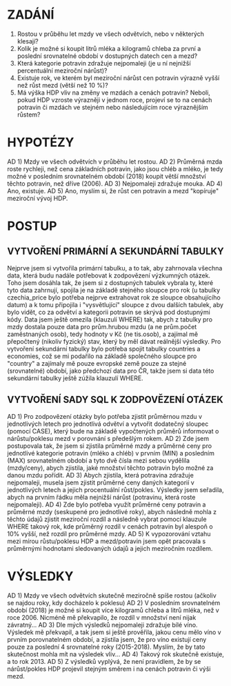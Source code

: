 # ZADÁNÍ

1) Rostou v průběhu let mzdy ve všech odvětvích, nebo v některých klesají?
2) Kolik je možné si koupit litrů mléka a kilogramů chleba za první a poslední srovnatelné období v dostupných datech cen a mezd?
3) Která kategorie potravin zdražuje nejpomaleji (je u ní nejnižší percentuální meziroční nárůst)?
4) Existuje rok, ve kterém byl meziroční nárůst cen potravin výrazně vyšší než růst mezd (větší než 10 %)?
5) Má výška HDP vliv na změny ve mzdách a cenách potravin? Neboli, pokud HDP vzroste výrazněji v jednom roce, projeví se to na cenách potravin či mzdách ve stejném nebo následujícím roce výraznějším růstem?

# HYPOTÉZY

AD 1) Mzdy ve všech odvětvích v průběhu let rostou.
AD 2) Průměrná mzda roste rychleji, než cena základních potravin, jako jsou chléb a mléko, je tedy možné v posledním srovnatelném období (2018) koupit větší množství těchto potravin, než dříve (2006).
AD 3) Nejpomaleji zdražuje mouka.
AD 4) Ano, existuje.
AD 5) Ano, myslím si, že růst cen potravin a mezd "kopíruje" meziroční vývoj HDP.


# POSTUP

## VYTVOŘENÍ PRIMÁRNÍ A SEKUNDÁRNÍ TABULKY
Nejprve jsem si vytvořila primární tabulku, a to tak, aby zahrnovala všechna data, která budu nadále potřebovat k zodpovězení výzkumných otázek. Toho jsem dosáhla tak, že jsem si z dostupných tabulek vybrala ty, které tyto data zahrnují, spojila je na základě stejného sloupce pro rok (u tabulky czechia_price bylo potřeba nejprve extrahovat rok ze sloupce obsahujícího datum) a k tomu připojila i "vysvětlující" sloupce z dvou dalších tabulek, aby bylo vidět, co za odvětví a kategorii potravin se skrývá pod dostupnými kódy. Data jsem ještě omezila (klauzulí WHERE) tak, abych z tabulky pro mzdy dostala pouze data pro prům.hrubou mzdu (a ne prům.počet zaměstnaných osob), tedy hodnoty v Kč (ne tis.osob), a zajímal mě přepočtený (nikoliv fyzický) stav, který by měl dávat reálnější výsledky. 
Pro vytvoření sekundární tabulky bylo potřeba spojit tabulky countries a economies, což se mi podařilo na základě společného sloupce pro "country" a zajímaly mě pouze evropské země  pouze za stejné (srovnatelné) období, jako předchozí data pro ČR, takže jsem si data této sekundární tabulky ještě zúžila klauzulí WHERE.

## VYTVOŘENÍ SADY SQL K ZODPOVĚZENÍ OTÁZEK
AD 1) Pro zodpovězení otázky bylo potřeba zjistit průměrnou mzdu v jednotlivých letech pro jednotlivá odvětví a vytvořit dodatečný sloupec (pomocí CASE), který bude na základě vypočtených průměrů informovat o nárůstu/poklesu mezd v porovnání s předešlým rokem.
AD 2) Zde jsem postupovala tak, že jsem si zjistila průměrné mzdy a průměrné ceny pro jednotlivé kategorie potravin (mléko a chléb) v prvním (MIN) a posledním (MAX) srovnatelném období a tyto dvě čísla mezi sebou vydělila (mzdy/ceny), abych zjistila, jaké množství těchto potravin bylo možné za danou mzdu pořídit.
AD 3) Abych zjistila, která potravina zdražuje nejpomaleji, musela jsem zjistit průměrné ceny daných kategorií v jednotlivých letech a jejich procentuální růst/pokles. Výsledky jsem seřadila, abych na prvním řádku měla nejnižší nárůst (potravinu, která roste nejpomaleji).
AD 4) Zde bylo potřeba využít průměrné ceny potravin a průměrné mzdy (seskupené pro jednotlivé roky), abych následně mohla z těchto údajů zjistit meziroční rozdíl a následně vybrat pomocí klauzule WHERE takový rok, kde průměrný rozdíl v cenách potravin byl alespoň o 10% vyšší, než rozdíl pro průměrné mzdy.
AD 5) K vypozorování vztahu mezi mírou růstu/poklesu HDP a mezd/potravin jsem opět pracovala s průměrnými hodnotami sledovaných údajů a jejich meziročním rozdílem.

# VÝSLEDKY

AD 1) Mzdy ve všech odvětvích skutečně meziročně spíše rostou (ačkoliv se najdou roky, kdy docházelo k poklesu)
AD 2) V posledním srovnatelném období (2018) je možné si koupit více kilogramů chleba a litrů mléka, než v roce 2006. Nicméně mě překvapilo, že rozdíl v množství není nijak závratný...
AD 3) Dle mých výsledků nejpomaleji zdražuje bílé víno. Výsledek mě překvapil, a tak jsem si ještě prověřila, jakou cenu mělo víno v prvním porovnatelném období, a zjistila jsem, že pro víno existují ceny pouze za poslední 4 srovnatelné roky (2015-2018). Myslím, že by tato skutečnost mohla mít na výsledek vliv...
AD 4) Takový rok skutečně existuje, a to rok 2013. 
AD 5) Z výsledků vyplývá, že není pravidlem, že by se nárůst/pokles HDP projevil stejným směrem i na cenách potravin či výši mezd.